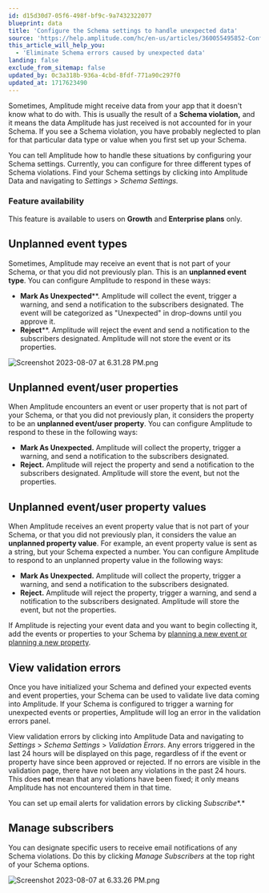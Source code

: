 ```yaml
---
id: d15d30d7-05f6-498f-bf9c-9a7432322077
blueprint: data
title: 'Configure the Schema settings to handle unexpected data'
source: 'https://help.amplitude.com/hc/en-us/articles/360055495852-Configure-the-Schema-settings-to-handle-unexpected-data'
this_article_will_help_you:
  - 'Eliminate Schema errors caused by unexpected data'
landing: false
exclude_from_sitemap: false
updated_by: 0c3a318b-936a-4cbd-8fdf-771a90c297f0
updated_at: 1717623490
---
```

Sometimes, Amplitude might receive data from your app that it doesn't know what to do with. This is usually the result of a **Schema violation,** and it means the data Amplitude has just received is not accounted for in your Schema. If you see a Schema violation, you have probably neglected to plan for that particular data type or value when you first set up your Schema.

You can tell Amplitude how to handle these situations by configuring your Schema settings. Currently, you can configure for three different types of Schema violations. Find your Schema settings by clicking into Amplitude Data and navigating to *Settings* > *Schema Settings.*

### Feature availability

This feature is available to users on **Growth** and **Enterprise plans** only.

## Unplanned event types

Sometimes, Amplitude may receive an event that is not part of your Schema, or that you did not previously plan. This is an **unplanned event type**. You can configure Amplitude to respond in these ways: 

* **Mark As Unexpected****. Amplitude will collect the event, trigger a warning, and send a notification to the subscribers designated. The event will be categorized as "Unexpected" in drop-downs until you approve it.
* **Reject****. Amplitude will reject the event and send a notification to the subscribers designated. Amplitude will not store the event or its properties.  
  
![Screenshot 2023-08-07 at 6.31.28 PM.png](/docs/output/img/data/screenshot-2023-08-07-at-6-31-28-pm-png.png)

## Unplanned event/user properties

When Amplitude encounters an event or user property that is not part of your Schema, or that you did not previously plan, it considers the property to be an **unplanned event/user property**. You can configure Amplitude to respond to these in the following ways: 

* **Mark As Unexpected.** Amplitude will collect the property, trigger a warning, and send a notification to the subscribers designated.
* **Reject.** Amplitude will reject the property and send a notification to the subscribers designated. Amplitude will store the event, but not the properties.

## Unplanned event/user property values

When Amplitude receives an event property value that is not part of your Schema, or that you did not previously plan, it considers the value an **unplanned property value**. For example, an event property value is sent as a string, but your Schema expected a number. You can configure Amplitude to respond to an unplanned property value in the following ways:

* **Mark As Unexpected.** Amplitude will collect the property, trigger a warning, and send a notification to the subscribers designated.
* **Reject.** Amplitude will reject the property, trigger a warning, and send a notification to the subscribers designated. Amplitude will store the event, but not the properties.

If Amplitude is rejecting your event data and you want to begin collecting it, add the events or properties to your Schema by [planning a new event or planning a new property](https://help.amplitude.com/hc/en-us/articles/5078731378203).

## View validation errors

Once you have initialized your Schema and defined your expected events and event properties, your Schema can be used to validate live data coming into Amplitude. If your Schema is configured to trigger a warning for unexpected events or properties, Amplitude will log an error in the validation errors panel. 

View validation errors by clicking into Amplitude Data and navigating to *Settings* > *Schema Settings* > *Validation Errors*. Any errors triggered in the last 24 hours will be displayed on this page, regardless of if the event or property have since been approved or rejected. If no errors are visible in the validation page, there have not been any violations in the past 24 hours. This does **not** mean that any violations have been fixed; it only means Amplitude has not encountered them in that time.

You can set up email alerts for validation errors by clicking *Subscribe**.*

## Manage subscribers

You can designate specific users to receive email notifications of any Schema violations. Do this by clicking *Manage Subscribers* at the top right of your Schema options.

![Screenshot 2023-08-07 at 6.33.26 PM.png](/output/img/data/screenshot-2023-08-07-at-6-33-26-pm-png.png)
